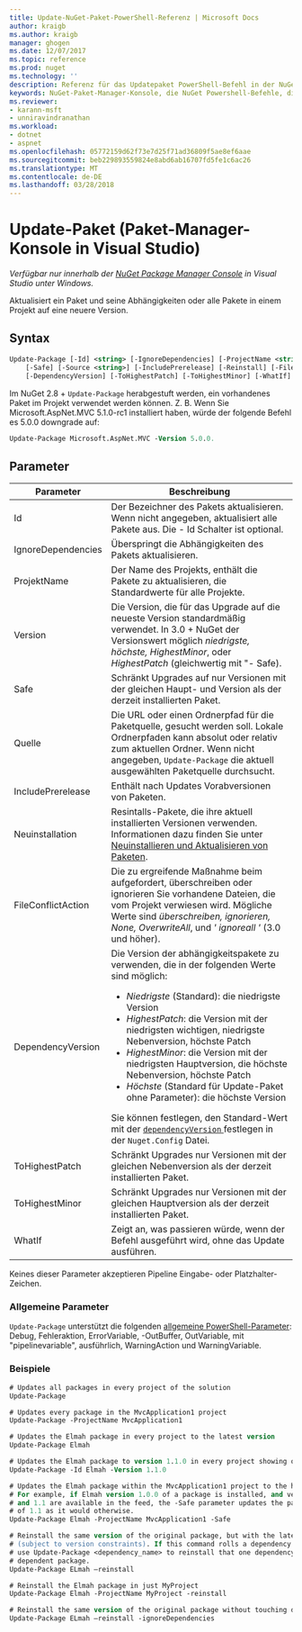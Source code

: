 ```yaml
---
title: Update-NuGet-Paket-PowerShell-Referenz | Microsoft Docs
author: kraigb
ms.author: kraigb
manager: ghogen
ms.date: 12/07/2017
ms.topic: reference
ms.prod: nuget
ms.technology: ''
description: Referenz für das Updatepaket PowerShell-Befehl in der NuGet-Paket-Manager-Konsole in Visual Studio.
keywords: NuGet-Paket-Manager-Konsole, die NuGet Powershell-Befehle, die NuGet Powershell-Referenz, Update-Paket
ms.reviewer:
- karann-msft
- unniravindranathan
ms.workload:
- dotnet
- aspnet
ms.openlocfilehash: 05772159d62f73e7d25f71ad36809f5ae8ef6aae
ms.sourcegitcommit: beb229893559824e8abd6ab16707fd5fe1c6ac26
ms.translationtype: MT
ms.contentlocale: de-DE
ms.lasthandoff: 03/28/2018
---
```

# <a name="update-package-package-manager-console-in-visual-studio"></a>Update-Paket (Paket-Manager-Konsole in Visual Studio)

*Verfügbar nur innerhalb der [NuGet Package Manager Console](package-manager-console.md) in Visual Studio unter Windows.*

Aktualisiert ein Paket und seine Abhängigkeiten oder alle Pakete in einem Projekt auf eine neuere Version.

## <a name="syntax"></a>Syntax

```ps
Update-Package [-Id] <string> [-IgnoreDependencies] [-ProjectName <string>] [-Version <string>]
    [-Safe] [-Source <string>] [-IncludePrerelease] [-Reinstall] [-FileConflictAction]
    [-DependencyVersion] [-ToHighestPatch] [-ToHighestMinor] [-WhatIf] [<CommonParameters>]
```

Im NuGet 2.8 + `Update-Package` herabgestuft werden, ein vorhandenes Paket im Projekt verwendet werden können. Z. B. Wenn Sie Microsoft.AspNet.MVC 5.1.0-rc1 installiert haben, würde der folgende Befehl es 5.0.0 downgrade auf:

```ps
Update-Package Microsoft.AspNet.MVC -Version 5.0.0.
```

## <a name="parameters"></a>Parameter

|  Parameter | Beschreibung |
| --- | --- |
| Id | Der Bezeichner des Pakets aktualisieren. Wenn nicht angegeben, aktualisiert alle Pakete aus. Die - Id Schalter ist optional. |
| IgnoreDependencies | Überspringt die Abhängigkeiten des Pakets aktualisieren. |
| ProjektName | Der Name des Projekts, enthält die Pakete zu aktualisieren, die Standardwerte für alle Projekte. |
| Version | Die Version, die für das Upgrade auf die neueste Version standardmäßig verwendet. In 3.0 + NuGet der Versionswert möglich *niedrigste, höchste, HighestMinor*, oder *HighestPatch* (gleichwertig mit "- Safe). |
| Safe | Schränkt Upgrades auf nur Versionen mit der gleichen Haupt- und Version als der derzeit installierten Paket. |
| Quelle | Die URL oder einen Ordnerpfad für die Paketquelle, gesucht werden soll. Lokale Ordnerpfaden kann absolut oder relativ zum aktuellen Ordner. Wenn nicht angegeben, `Update-Package` die aktuell ausgewählten Paketquelle durchsucht. |
| IncludePrerelease | Enthält nach Updates Vorabversionen von Paketen. |
| Neuinstallation | Resintalls-Pakete, die ihre aktuell installierten Versionen verwenden. Informationen dazu finden Sie unter [Neuinstallieren und Aktualisieren von Paketen](../consume-packages/reinstalling-and-updating-packages.md). |
| FileConflictAction | Die zu ergreifende Maßnahme beim aufgefordert, überschreiben oder ignorieren Sie vorhandene Dateien, die vom Projekt verwiesen wird. Mögliche Werte sind *überschreiben, ignorieren, None, OverwriteAll*, und *' ignoreall '* (3.0 und höher). |
| DependencyVersion | Die Version der abhängigkeitspakete zu verwenden, die in der folgenden Werte sind möglich:<br/><ul><li>*Niedrigste* (Standard): die niedrigste Version</li><li>*HighestPatch*: die Version mit der niedrigsten wichtigen, niedrigste Nebenversion, höchste Patch</li><li>*HighestMinor*: die Version mit der niedrigsten Hauptversion, die höchste Nebenversion, höchste Patch</li><li>*Höchste* (Standard für Update-Paket ohne Parameter): die höchste Version</li></ul>Sie können festlegen, den Standard-Wert mit der [ `dependencyVersion` ](../reference/nuget-config-file.md#config-section) festlegen in der `Nuget.Config` Datei. |
| ToHighestPatch | Schränkt Upgrades nur Versionen mit der gleichen Nebenversion als der derzeit installierten Paket. |
| ToHighestMinor | Schränkt Upgrades nur Versionen mit der gleichen Hauptversion als der derzeit installierten Paket. |
| WhatIf | Zeigt an, was passieren würde, wenn der Befehl ausgeführt wird, ohne das Update ausführen. |

Keines dieser Parameter akzeptieren Pipeline Eingabe- oder Platzhalter-Zeichen.

### <a name="common-parameters"></a>Allgemeine Parameter

`Update-Package` unterstützt die folgenden [allgemeine PowerShell-Parameter](http://go.microsoft.com/fwlink/?LinkID=113216): Debug, Fehleraktion, ErrorVariable, -OutBuffer, OutVariable, mit "pipelinevariable", ausführlich, WarningAction und WarningVariable.

### <a name="examples"></a>Beispiele

```ps
# Updates all packages in every project of the solution
Update-Package

# Updates every package in the MvcApplication1 project
Update-Package -ProjectName MvcApplication1

# Updates the Elmah package in every project to the latest version
Update-Package Elmah

# Updates the Elmah package to version 1.1.0 in every project showing optional -Id usage
Update-Package -Id Elmah -Version 1.1.0

# Updates the Elmah package within the MvcApplication1 project to the highest "safe" version.
# For example, if Elmah version 1.0.0 of a package is installed, and versions 1.0.1, 1.0.2,
# and 1.1 are available in the feed, the -Safe parameter updates the package to 1.0.2 instead
# of 1.1 as it would otherwise.
Update-Package Elmah -ProjectName MvcApplication1 -Safe

# Reinstall the same version of the original package, but with the latest version of dependencies
# (subject to version constraints). If this command rolls a dependency back to an earlier version,
# use Update-Package <dependency_name> to reinstall that one dependency without affecting the
# dependent package.
Update-Package ELmah –reinstall 

# Reinstall the Elmah package in just MyProject
Update-Package Elmah -ProjectName MyProject -reinstall

# Reinstall the same version of the original package without touching dependencies.
Update-Package ELmah –reinstall -ignoreDependencies
```
